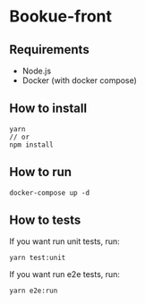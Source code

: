 # Bookue-front

## Requirements
- Node.js
- Docker (with docker compose)

## How to install
```
yarn
// or
npm install
```

## How to run
```
docker-compose up -d
```

## How to tests
If you want run unit tests, run:
```
yarn test:unit
```
If you want run e2e tests, run:
```
yarn e2e:run
```
